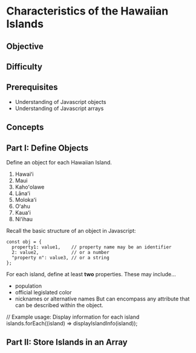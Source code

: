 # Characteristics of the Hawaiian Islands

## Objective

## Difficulty

## Prerequisites
- Understanding of Javascript objects
- Understanding of Javascript arrays

## Concepts

## Part I: Define Objects

Define an object for each Hawaiian Island.
1. Hawaiʻi
2. Maui
3. Kahoʻolawe
4. Lānaʻi
5. Molokaʻi
6. Oʻahu
7. Kauaʻi
8. Niʻihau

Recall the basic structure of an object in Javascript:

```
const obj = {
  property1: value1,    // property name may be an identifier
  2: value2,            // or a number
  "property n": value3, // or a string
};
```

For each island, define at least **two** properties. These may include…
- population
- official legislated color
- nicknames or alternative names
But can encompass any attribute that can be described within the object.

// Example usage: Display information for each island
islands.forEach((island) => displayIslandInfo(island));

## Part II: Store Islands in an Array

